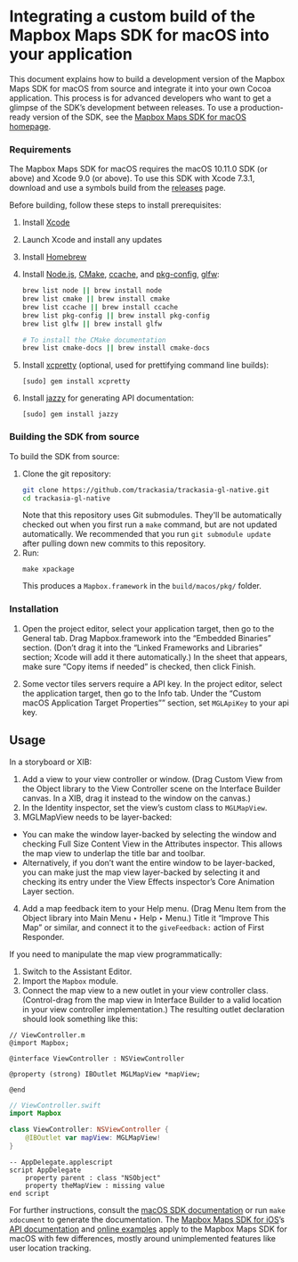# Integrating a custom build of the Mapbox Maps SDK for macOS into your application

This document explains how to build a development version of the Mapbox Maps SDK for macOS from source and integrate it into your own Cocoa application. This process is for advanced developers who want to get a glimpse of the SDK’s development between releases. To use a production-ready version of the SDK, see the [Mapbox Maps SDK for macOS homepage](https://mapbox.github.io/mapbox-gl-native/macos/).

### Requirements

The Mapbox Maps SDK for macOS requires the macOS 10.11.0 SDK (or above) and Xcode 9.0 (or above). To use this SDK with Xcode 7.3.1, download and use a symbols build from the [releases](https://github.com/mapbox/mapbox-gl-native-ios/releases) page.

Before building, follow these steps to install prerequisites:

1. Install [Xcode](https://developer.apple.com/xcode/)
1. Launch Xcode and install any updates
1. Install [Homebrew](http://brew.sh)
1. Install [Node.js](https://nodejs.org/), [CMake](https://cmake.org/), [ccache](https://ccache.samba.org), and [pkg-config](https://formulae.brew.sh/formula/pkg-config-wrapper#default), [glfw](https://formulae.brew.sh/formula/glfw):

   ```bash
   brew list node || brew install node
   brew list cmake || brew install cmake
   brew list ccache || brew install ccache
   brew list pkg-config || brew install pkg-config
   brew list glfw || brew install glfw

   # To install the CMake documentation
   brew list cmake-docs || brew install cmake-docs
   ```
1. Install [xcpretty](https://github.com/supermarin/xcpretty) (optional, used for prettifying command line builds):
   ```
   [sudo] gem install xcpretty
   ```
1. Install [jazzy](https://github.com/realm/jazzy) for generating API documentation:
   ```
   [sudo] gem install jazzy
   ```

### Building the SDK from source

To build the SDK from source:

1. Clone the git repository:
   ```bash
   git clone https://github.com/trackasia/trackasia-gl-native.git
   cd trackasia-gl-native
   ```
   Note that this repository uses Git submodules. They'll be automatically checked out when you first run a `make` command,
   but are not updated automatically. We recommended that you run `git submodule update` after pulling down new commits to
   this repository.
1. Run:
   ```
   make xpackage
   ```
   This produces a `Mapbox.framework` in the `build/macos/pkg/` folder.

### Installation

1. Open the project editor, select your application target, then go to the General tab. Drag Mapbox.framework into the “Embedded Binaries” section. (Don’t drag it into the “Linked Frameworks and Libraries” section; Xcode will add it there automatically.) In the sheet that appears, make sure “Copy items if needed” is checked, then click Finish.

1. Some vector tiles servers require a API key. In the project editor, select the application target, then go to the Info tab. Under the “Custom macOS Application Target Properties”” section, set `MGLApiKey` to your api key.

## Usage

In a storyboard or XIB:

1. Add a view to your view controller or window. (Drag Custom View from the Object library to the View Controller scene on the Interface Builder canvas. In a XIB, drag it instead to the window on the canvas.)
2. In the Identity inspector, set the view’s custom class to `MGLMapView`.
3. MGLMapView needs to be layer-backed:
  * You can make the window layer-backed by selecting the window and checking Full Size Content View in the Attributes inspector. This allows the map view to underlap the title bar and toolbar.
  * Alternatively, if you don’t want the entire window to be layer-backed, you can make just the map view layer-backed by selecting it and checking its entry under the View Effects inspector’s Core Animation Layer section.
4. Add a map feedback item to your Help menu. (Drag Menu Item from the Object library into Main Menu ‣ Help ‣ Menu.) Title it “Improve This Map” or similar, and connect it to the `giveFeedback:` action of First Responder.

If you need to manipulate the map view programmatically:

1. Switch to the Assistant Editor.
1. Import the `Mapbox` module.
1. Connect the map view to a new outlet in your view controller class. (Control-drag from the map view in Interface Builder to a valid location in your view controller implementation.) The resulting outlet declaration should look something like this:

```objc
// ViewController.m
@import Mapbox;

@interface ViewController : NSViewController

@property (strong) IBOutlet MGLMapView *mapView;

@end
```

```swift
// ViewController.swift
import Mapbox

class ViewController: NSViewController {
    @IBOutlet var mapView: MGLMapView!
}
```

```applescript
-- AppDelegate.applescript
script AppDelegate
    property parent : class "NSObject"
    property theMapView : missing value
end script
```

For further instructions, consult the [macOS SDK documentation](https://mapbox.github.io/mapbox-gl-native/macos/) or run `make xdocument` to generate the documentation. The [Mapbox Maps SDK for iOS](https://www.mapbox.com/ios-sdk/)’s [API documentation](https://www.mapbox.com/ios-sdk/) and [online examples](https://www.mapbox.com/ios-sdk/examples/) apply to the Mapbox Maps SDK for macOS with few differences, mostly around unimplemented features like user location tracking.
